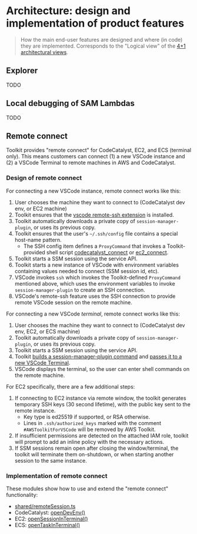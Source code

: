 # Architecture: design and implementation of product features

> How the main end-user features are designed and where (in code) they are implemented.
> Corresponds to the "Logical view" of the [4+1 architectural views](https://en.wikipedia.org/wiki/4%2B1_architectural_view_model).

## Explorer

TODO

## Local debugging of SAM Lambdas

TODO

## Remote connect

Toolkit provides "remote connect" for CodeCatalyst, EC2, and ECS (terminal only). This means
customers can connect (1) a new VSCode instance and (2) a VSCode Terminal to remote machines in AWS
and CodeCatalyst.

### Design of remote connect

For connecting a new VSCode instance, remote connect works like this:

1. User chooses the machine they want to connect to (CodeCatalyst dev env, or EC2 machine)
1. Toolkit ensures that the [vscode remote-ssh extension](https://code.visualstudio.com/docs/remote/ssh) is installed.
1. Toolkit automatically downloads a private copy of `session-manager-plugin`, or uses its previous copy.
1. Toolkit ensures that the user's `~/.ssh/config` file contains a special host-name pattern.
    - The SSH config item defines a `ProxyCommand` that invokes a Toolkit-provided shell script [codecatalyst_connect](/packages/core/resources/codecatalyst_connect) or [ec2_connect](/packages/core/resources/ec2_connect).
1. Toolkit starts a SSM session using the service API.
1. Toolkit starts a new instance of VSCode with environment variables containing values needed to connect (SSM session id, etc).
1. VSCode invokes `ssh` which invokes the Toolkit-defined `ProxyCommand` mentioned above, which uses the environment variables to invoke `session-manager-plugin` to create an SSH connection.
1. VSCode's remote-ssh feature uses the SSH connection to provide remote VSCode session on the remote machine.

For connecting a new VSCode _terminal_, remote connect works like this:

1. User chooses the machine they want to connect to (CodeCatalyst dev env, EC2, or ECS machine)
1. Toolkit automatically downloads a private copy of `session-manager-plugin`, or uses its previous copy.
1. Toolkit starts a SSM session using the service API.
1. Toolkit [builds a session-manager-plugin command](https://github.com/aws/aws-toolkit-vscode/blob/c77fc076fd0ed837d077bc0318716b711a2854c8/packages/core/src/ecs/util.ts#L92-L104) and [passes it to a new VSCode Terminal](https://github.com/aws/aws-toolkit-vscode/blob/c77fc076fd0ed837d077bc0318716b711a2854c8/packages/core/src/ecs/commands.ts#L141-L147).
1. VSCode displays the terminal, so the user can enter shell commands on the remote machine.

For EC2 specifically, there are a few additional steps:

1. If connecting to EC2 instance via remote window, the toolkit generates temporary SSH keys (30 second lifetime), with the public key sent to the remote instance.
    - Key type is ed25519 if supported, or RSA otherwise.
    - Lines in `.ssh/authorized_keys` marked with the comment `#AWSToolkitForVSCode` will be removed by AWS Toolkit.
1. If insufficient permissions are detected on the attached IAM role, toolkit will prompt to add an inline policy with the necessary actions.
1. If SSM sessions remain open after closing the window/terminal, the toolkit will terminate them on-shutdown, or when starting another session to the same instance.

### Implementation of remote connect

These modules show how to use and extend the "remote connect" functionality:

-   [shared/remoteSession.ts](/packages/core/src/shared/remoteSession.ts)
-   CodeCatalyst: [openDevEnv()](https://github.com/aws/aws-toolkit-vscode/blob/c77fc076fd0ed837d077bc0318716b711a2854c8/packages/core/src/codecatalyst/model.ts#L252)
-   EC2: [openSessionInTerminal()](https://github.com/aws/aws-toolkit-vscode/blob/c77fc076fd0ed837d077bc0318716b711a2854c8/packages/core/src/ec2/model.ts#L147)
-   ECS: [openTaskInTerminal()](https://github.com/aws/aws-toolkit-vscode/blob/c77fc076fd0ed837d077bc0318716b711a2854c8/packages/core/src/ecs/commands.ts#L133)

